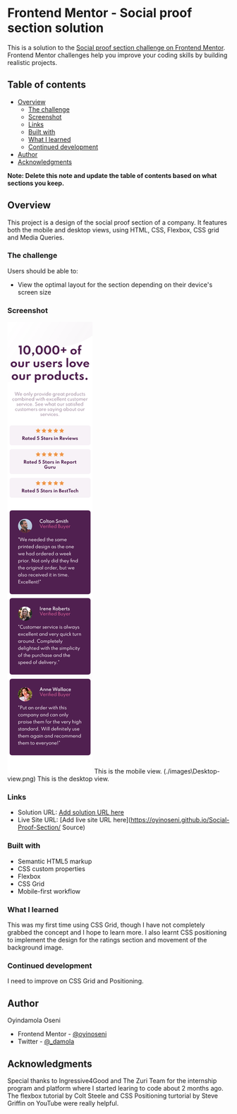 # Frontend Mentor - Social proof section solution

This is a solution to the [Social proof section challenge on Frontend Mentor](https://www.frontendmentor.io/challenges/social-proof-section-6e0qTv_bA). Frontend Mentor challenges help you improve your coding skills by building realistic projects. 

## Table of contents

- [Overview](#overview)
  - [The challenge](#the-challenge)
  - [Screenshot](#screenshot)
  - [Links](#links)
  - [Built with](#built-with)
  - [What I learned](#what-i-learned)
  - [Continued development](#continued-development)
- [Author](#author)
- [Acknowledgments](#acknowledgments)

**Note: Delete this note and update the table of contents based on what sections you keep.**

## Overview

This project is a design of the social proof section of a company. It features both the mobile and desktop views, using HTML, CSS, Flexbox, CSS grid and Media Queries.

### The challenge

Users should be able to:

- View the optimal layout for the section depending on their device's screen size

### Screenshot

![](./images\Mobile-view.png) This is the mobile view.
(./images\Desktop-view.png)   This is the desktop view.


### Links

- Solution URL: [Add solution URL here](https://your-solution-url.com)
- Live Site URL: [Add live site URL here](https://oyinoseni.github.io/Social-Proof-Section/
Source)


### Built with

- Semantic HTML5 markup
- CSS custom properties
- Flexbox
- CSS Grid
- Mobile-first workflow


### What I learned

This was my first time using CSS Grid, though I have not completely grabbed the concept and I hope to learn more. I also learnt CSS positioning to implement the design for the ratings section and movement of the background image. 


### Continued development

I need to improve on CSS Grid and Positioning.


## Author

Oyindamola Oseni
- Frontend Mentor - [@oyinoseni](https://www.frontendmentor.io/profile/oyinoseni)
- Twitter - [@_damola](https://www.twitter.com/_damola)



## Acknowledgments

Special thanks to Ingressive4Good and The Zuri Team for the internship program and platform where I started learing to code about 2 months ago. The flexbox tutorial by Colt Steele and CSS Positioning turtorial by Steve Griffin on YouTube were really helpful.


